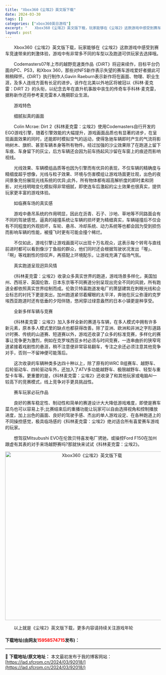 ```yaml
---
title: "Xbox360《尘埃2》英文版下载"
date: 2024-03-30
tags: []
categories: ["xbox360英日游戏"]
excerpt: "　　Xbox360《尘埃2》英文版下载，玩家能够在《尘埃2》这款游戏中感受到赛车竞速带来的刺激体验，游戏中有非常多不同的车型以及跑道可供玩家去选择哦。 　　Codemasters07年上市的越野竞速类作品《DiRT》将迎来续作，目标平台仍面向PC、PS3，和Xbox 360，那些对NFS新作表示失望&hellip;"
layout: post
---
```


 <p>　　Xbox360《尘埃2》英文版下载，玩家能够在《尘埃2》这款游戏中感受到赛车竞速带来的刺激体验，游戏中有非常多不同的车型以及跑道可供玩家去选择哦。</p> <p>　　Codemasters07年上市的越野竞速类作品《DiRT》将迎来续作，目标平台仍面向PC、PS3，和Xbox 360，那些对NFS新作表示失望的赛车游戏爱好者据此可稍稍释怀。《DiRT》执行制作人Gavin Raeburn表示新作将在画面、物理、职业生涯，及多人连线方面有长足的进步。该作在北美以外地区将被冠以《科林&middot;麦克雷：DiRT 2》的头衔，以纪念去年在直升机事故中丧生的传奇车手科林&middot;麦克雷，据称新作还将参考麦克雷本人晚期职业生涯。</p> <p>　　游戏特色</p> <p>　　细腻拟真的画面</p> <p>　　Colin Mcrae: Dirt 2《科林麦克雷：尘埃2》使用Codemasters自行开发的EGO游戏引擎，随着引擎效能的大幅提升，游戏画面品质也有显著的进步，在呈现画面效果的同时，还能即时模拟空气的运动，使得急驰车辆即时产生的气流将影响树木、旗帜、甚至车辆本身等所有物件。经过加强的沙尘效果除了在跑道上留下车痕、车身留下的灰尘，后方车辆还会因为前车扬起风沙留在车窗上的痕迹而影响视线。</p> <p>　　光线效果、车辆模组品质等也因为引擎而有优异的表现，不仅车辆的精确度与精细度超乎想像，光线与粒子效果、环境与伤害模组让游戏场面更壮观，出色的夜间景象充份展现光线系统的优异;此外，所有物体都有超高解析度的即时柔和阴影，对光线明暗变化模拟得非常细腻，即使连车后激起的尘土效果也很真实，提供玩家更丰富的游戏体验。</p> <p>　　如临赛车场的真实感</p> <p>　　游戏中悬吊系统的作用明显，因此在沥青、石子、沙地、草地等不同路面会有不同的驾驶感觉。逼真的碰撞系统让车辆的损坏更为精细真实，车辆碰撞后不仅会有不同程度的外观损坏，车轮、悬吊、冷却系统、动力系统等也都会因为受到损伤而影响车辆的性能，被撞飞时更有可能会撞个稀烂。</p> <p>　　不仅如此，游戏引擎让游戏画面可以出现十万名观众，这表示每个转弯与直线前进时都可以看到像沙丁鱼般的群众，他们同时还会根据驾驶状况发出「喔」、「啊」等戏剧性的惊叹声，再搭配上环境配乐，让游戏充满了临场气氛。</p> <p>　　真实跑道呈现迥异风情</p> <p>　　《科林麦克雷：尘埃2》收录众多真实世界的跑道，游戏场景多样化，美国加州、西班牙、英国伦敦、日本东京等不同赛道分别呈现出完全不同的风貌，所有跑道全都依照真实世界绘制而成。伦敦贝特喜跑道发电厂的萧瑟建筑在刺眼光线和企业标志的衬托下更是突出，加州跑道紧邻着耀眼的太平洋，奔驰在灰尘弥漫的克罗埃西亚跑道时还有低垂的夕阳伴随，悠闲穿过绿意盎然的日本小镇更是种享受。</p> <p>　　全新多样车辆与竞赛</p> <p>　　《科林麦克雷：尘埃2》加入多样全新的赛道与车辆，在多人模式中拥有许多新元素，原本多人模式里的缺点也都获得改善。除了亚洲、欧洲和非洲之字形道路计时赛、传统的山道赛、短道赛以外，游戏还收录了众多的标准竞赛，多样化的赛事让竞争更为激烈，例如在克罗埃西亚乡村必须与时间竞赛，一连串曲折的狭窄弯道紧接着戏剧性的悬涯，稍不注意便非常容易翻车，专注之余还必须注意其他竞争对手，否则一不留神便可能落后。</p> <p>　　这次收录的车辆种类多达四十种以上，除了原有的WRC B组赛车、越野车、后轮驱动车、四轮驱动车外，还加入了ATV多功能越野车、极限越野车、轻型与重型卡车等。更重要的是，《科林麦克雷：尘埃2》还收录了和其他玩家或电脑AI一较高下的竞赛模式，线上竞争对手更具挑战性。</p> <p>　　赛车玩家必玩作品</p> <p>　　良好的赛车稳定性、制动性和简单的赛道设计大大降低游戏难度，即使是赛车菜鸟也可以容易上手;比赛结束后的重播功能让玩家可以自由选择视角和控制播放进度，加上出色的画面、良好的驾驶手感、杰出的单人游戏设定、在各种跑道上的不同操控感觉，极具临场感的《科林麦克雷：尘埃2》绝对适合所有喜爱赛车游戏的玩家。</p> <p>　　想驾驭Mitsubushi EVO在伦敦贝特喜发电厂骋驰，或操控Ford F150在加州跟虚有其表的对手来场越野赛吗?那就快来试试《科林麦克雷：尘埃2》。</p> <p align="center"><img align="" border="0" src="https://lad.sfcrom.cn/wp-content/uploads/2024/03/20240330_6607d3ab43437.jpg" width="546" alt="Xbox360《尘埃2》英文版下载" /></p> <p>　　以上就是《尘埃2》英文版下载，更多内容请持续关注游戏年轮</p> <p><h4>下载地址(由网友<font color="red">15958574715</font>发布)：</h4></p> 

---
📖 **下载地址/原文地址：** 本文最初发布于我的博客网站：[https://lad.sfcrom.cn/2024/03/92018/](https://lad.sfcrom.cn/2024/03/92018/)
